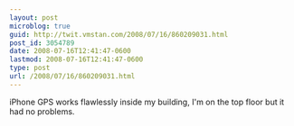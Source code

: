 ```yaml
---
layout: post
microblog: true
guid: http://twit.vmstan.com/2008/07/16/860209031.html
post_id: 3054789
date: 2008-07-16T12:41:47-0600
lastmod: 2008-07-16T12:41:47-0600
type: post
url: /2008/07/16/860209031.html
---
```

iPhone GPS works flawlessly inside my building, I'm on the top floor but it had no problems.
